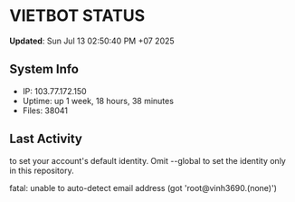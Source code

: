 # VIETBOT STATUS
**Updated**: Sun Jul 13 02:50:40 PM +07 2025

## System Info
- IP: 103.77.172.150
- Uptime: up 1 week, 18 hours, 38 minutes
- Files: 38041

## Last Activity

to set your account's default identity.
Omit --global to set the identity only in this repository.

fatal: unable to auto-detect email address (got 'root@vinh3690.(none)')
